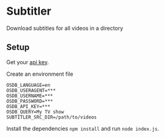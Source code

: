 # Subtitler

Download subtitles for all videos in a directory

## Setup

Get your [api key](https://www.opensubtitles.com/en/consumers).

Create an environment file
```
OSDB_LANGUAGE=en
OSDB_USERAGENT=***
OSDB_USERNAME=***
OSDB_PASSWORD=***
OSDB_API_KEY=***
OSDB_QUERY=My TV show
SUBTITLER_SRC_DIR=/path/to/videos
```

Install the dependencies `npm install` and run `node index.js`.
